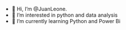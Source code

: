 - 👋 Hi, I’m @JuanLeone. 
- 👀 I’m interested in python and data analysis
- 🌱 I’m currently learning Python and Power Bi



<!---
JuanLeone/JuanLeone is a ✨ special ✨ repository because its `README.md` (this file) appears on your GitHub profile.
You can click the Preview link to take a look at your changes.
--->
